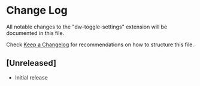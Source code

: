 # Change Log

All notable changes to the "dw-toggle-settings" extension will be documented in this file.

Check [Keep a Changelog](http://keepachangelog.com/) for recommendations on how to structure this file.

## [Unreleased]

- Initial release